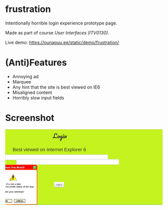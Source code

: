 # frustration
Intentionally horrible login experience prototype page.

Made as part of course *User Interfaces	(ITV0130)*.

Live demo: https://ounapuu.ee/static/demo/frustration/

# (Anti)Features
* Annoying ad
* Marquee
* Any hint that the site is best viewed on IE6
* Misaligned content
* Horribly slow input fields

# Screenshot
![](https://github.com/Hermanio/frustration/blob/master/frustration.png)
